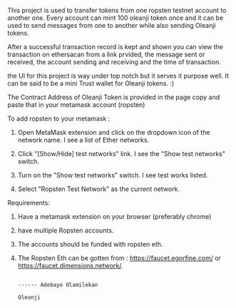 This project is used to transfer tokens from one ropsten testnet account to another one.
Every account can mint 100 oleanji token once and it can be used to send messages from one to another while also sending Oleanji tokens.

After a successful transaction record is kept and shown you can view the transaction on ethersacan from a link prvided, the message sent or received, the account sending and receiving and the time of transaction.

the UI for this project is way under top notch but it serves it purpose well. It can be said to be a mini Trust wallet for Oleanji tokens. :)

The Contract Address of Oleanji Token is provided in the page copy and paste that in your metamask account (ropsten)


To add ropsten to your metamask :
1. Open MetaMask extension and click on the dropdown icon of the network name. I see a list of Ether networks.

2. Click "[Show/Hide] test networks" link. I see the "Show test networks" switch.

3. Turn on the "Show test networks" switch. I see test works listed.

4. Select "Ropsten Test Network" as the current network.


Requirements:
1) Have a metamask extension on your browser (preferably chrome)
2) have multiple Ropsten accounts.
3) The accounts should be funded with ropsten eth.
4) The Ropsten Eth can be gotten from : https://faucet.egorfine.com/  or https://faucet.dimensions.network/.


                                                                            ------ Adebayo Olamilekan     
                                                                                     Oleanji 


